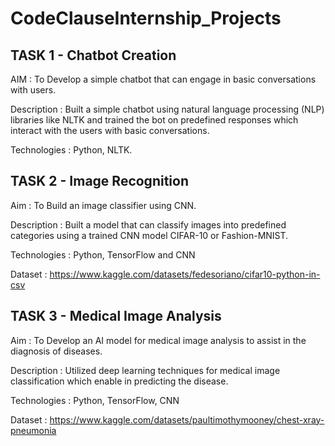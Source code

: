 # CodeClauseInternship_Projects

## TASK 1 - Chatbot Creation

AIM : To Develop a simple chatbot that can engage in basic conversations with users.

Description : Built a simple chatbot using natural language processing (NLP) libraries like NLTK and trained the bot on predefined responses which interact with the users with basic conversations.

Technologies : Python, NLTK.

## TASK 2 - Image Recognition

Aim : To Build an image classifier using CNN.

Description : Built a model that can classify images into predefined categories using a trained CNN model CIFAR-10 or Fashion-MNIST.

Technologies : Python, TensorFlow and CNN

Dataset : https://www.kaggle.com/datasets/fedesoriano/cifar10-python-in-csv

## TASK 3 - Medical Image Analysis

Aim : To Develop an AI model for medical image analysis to assist in the diagnosis of diseases.

Description : Utilized deep learning techniques for medical image classification which enable in predicting the disease.

Technologies : Python, TensorFlow, CNN

Dataset : https://www.kaggle.com/datasets/paultimothymooney/chest-xray-pneumonia



